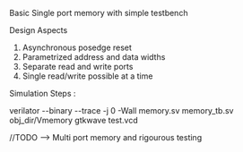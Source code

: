 Basic Single port memory with simple testbench


Design Aspects 

1. Asynchronous posedge reset
2. Parametrized address and data widths
3. Separate read and write ports
4. Single read/write possible at a time


Simulation Steps :

verilator --binary --trace -j 0 -Wall memory.sv memory_tb.sv  
obj_dir/Vmemory
gtkwave test.vcd




//TODO --> Multi port memory and rigourous testing
